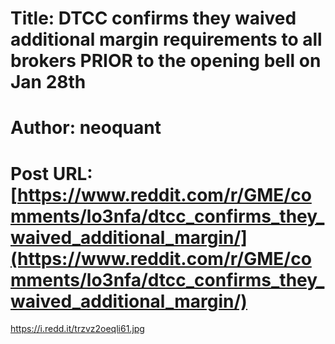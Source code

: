 # Title: DTCC confirms they waived additional margin requirements to all brokers PRIOR to the opening bell on Jan 28th
# Author: neoquant
# Post URL: [https://www.reddit.com/r/GME/comments/lo3nfa/dtcc_confirms_they_waived_additional_margin/](https://www.reddit.com/r/GME/comments/lo3nfa/dtcc_confirms_they_waived_additional_margin/)


https://i.redd.it/trzvz2oeqli61.jpg
